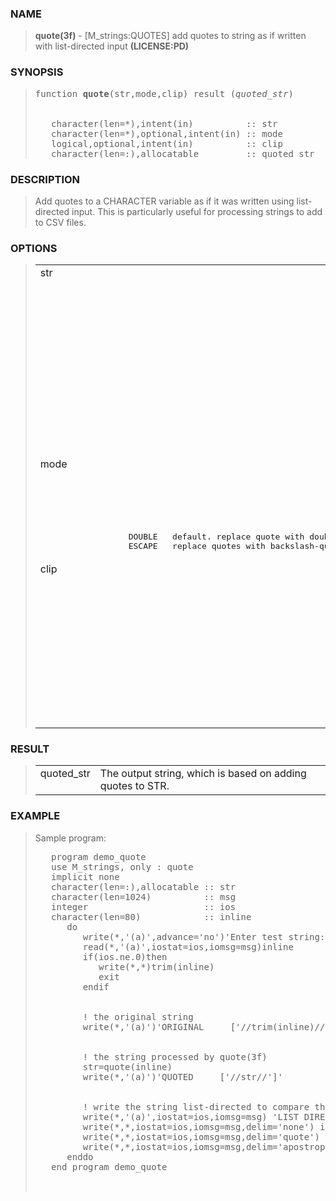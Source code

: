 <?
<body>
  <a name="top"></a>
  <div id="Container">
    <div id="Content">
      <div class="c119">
      </div><a name="0"></a>
      <h3><a name="0">NAME</a></h3>
      <blockquote>
        <b>quote(3f)</b> - [M_strings:QUOTES] add quotes to string as if written with list-directed input <b>(LICENSE:PD)</b>
      </blockquote><a name="contents"></a>
      <h3><a name="8">SYNOPSIS</a></h3>
      <blockquote>
        <pre>
function <b>quote</b>(str,mode,clip) result (<i>quoted_str</i>)
<br />
   character(len=*),intent(in)          :: str
   character(len=*),optional,intent(in) :: mode
   logical,optional,intent(in)          :: clip
   character(len=:),allocatable         :: quoted_str
</pre>
      </blockquote><a name="2"></a>
      <h3><a name="2">DESCRIPTION</a></h3>
      <blockquote>
        Add quotes to a CHARACTER variable as if it was written using list-directed input. This is particularly useful for processing strings to add to CSV
        files.
      </blockquote><a name="3"></a>
      <h3><a name="3">OPTIONS</a></h3>
      <blockquote>
        <table cellpadding="3">
          <tr valign="top">
            <td class="c120" width="6%" nowrap="nowrap">str</td>
            <td valign="bottom">input string to add quotes to, using the rules of list-directed input (single quotes are replaced by two adjacent
            quotes)</td>
          </tr>
          <tr valign="top">
            <td class="c120" width="6%" nowrap="nowrap">mode</td>
            <td valign="bottom">alternate quoting methods are supported:</td>
          </tr>
          <tr>
            <td colspan="1">
              <pre>
                  DOUBLE   default. replace quote with double quotes
                  ESCAPE   replace quotes with backslash-quote instead of double quotes
</pre>
            </td>
          </tr>
          <tr valign="top">
            <td class="c120" width="6%" nowrap="nowrap">clip</td>
            <td valign="bottom">default is to trim leading and trailing spaces from the string. If CLIP is .FALSE. spaces are not trimmed</td>
          </tr>
        </table>
      </blockquote><a name="4"></a>
      <h3><a name="4">RESULT</a></h3>
      <blockquote>
        <table cellpadding="3">
          <tr valign="top">
            <td class="c121" colspan="1">quoted_str</td>
            <td>The output string, which is based on adding quotes to STR.</td>
          </tr>
        </table>
      </blockquote><a name="5"></a>
      <h3><a name="5">EXAMPLE</a></h3>
      <blockquote>
        Sample program:
        <pre>
   program demo_quote
   use M_strings, only : quote
   implicit none
   character(len=:),allocatable :: str
   character(len=1024)          :: msg
   integer                      :: ios
   character(len=80)            :: inline
      do
         write(*,'(a)',advance='no')'Enter test string:'
         read(*,'(a)',iostat=ios,iomsg=msg)inline
         if(ios.ne.0)then
            write(*,*)trim(inline)
            exit
         endif
<br />
         ! the original string
         write(*,'(a)')'ORIGINAL     ['//trim(inline)//']'
<br />
         ! the string processed by quote(3f)
         str=quote(inline)
         write(*,'(a)')'QUOTED     ['//str//']'
<br />
         ! write the string list-directed to compare the results
         write(*,'(a)',iostat=ios,iomsg=msg) 'LIST DIRECTED:'
         write(*,*,iostat=ios,iomsg=msg,delim='none') inline
         write(*,*,iostat=ios,iomsg=msg,delim='quote') inline
         write(*,*,iostat=ios,iomsg=msg,delim='apostrophe') inline
      enddo
   end program demo_quote
<br />
</pre>
      </blockquote><a name="6"></a>
    </div>
  </div>
</body>
